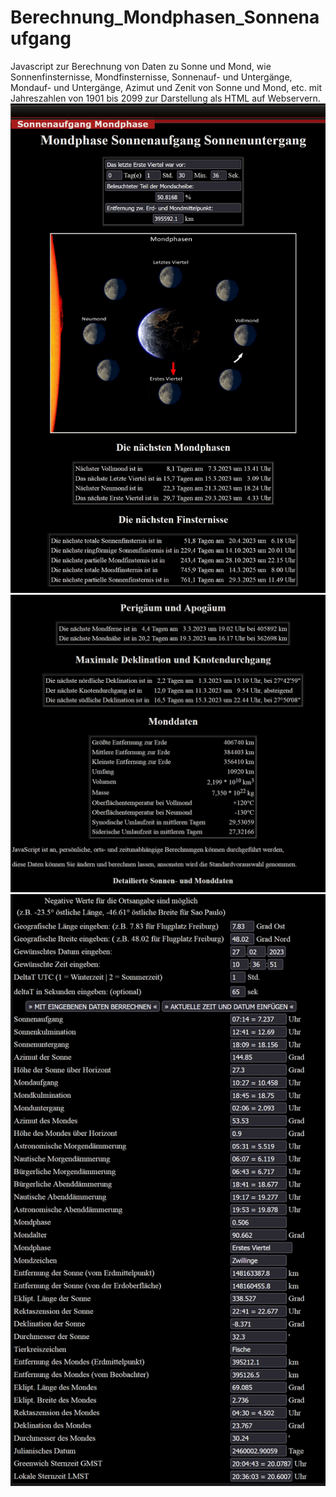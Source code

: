 # Berechnung_Mondphasen_Sonnenaufgang
Javascript zur Berechnung von Daten zu Sonne und Mond, wie Sonnenfinsternisse, Mondfinsternisse, Sonnenauf- und Untergänge, Mondauf- und Untergänge, Azimut und Zenit von Sonne und Mond, etc. mit Jahreszahlen von 1901 bis 2099 zur Darstellung als HTML auf Webservern.
![](https://github.com/FredFeuerstein0815/Berechnung_Mondphasen_Sonnenaufgang/blob/main/htmlmond1.jpg)
![](https://github.com/FredFeuerstein0815/Berechnung_Mondphasen_Sonnenaufgang/blob/main/htmlmond2.jpg)
![](https://github.com/FredFeuerstein0815/Berechnung_Mondphasen_Sonnenaufgang/blob/main/htmlmond3.jpg)

